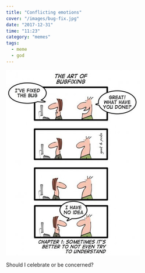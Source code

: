 ```yaml
---
title: "Conflicting emotions"
cover: "/images/bug-fix.jpg"
date: "2017-12-31"
time: "11:23"
category: "memes"
tags:
  - meme
  - god
---
```


![Bug fixing](bug-fix.jpg)

Should I celebrate or be concerned?
